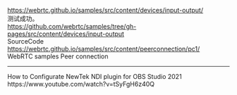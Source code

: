 https://webrtc.github.io/samples/src/content/devices/input-output/  
测试成功。  
https://github.com/webrtc/samples/tree/gh-pages/src/content/devices/input-output  
SourceCode  
https://webrtc.github.io/samples/src/content/peerconnection/pc1/  
WebRTC samples Peer connection  
<hr>
How to Configurate NewTek NDI plugin for OBS Studio 2021  
https://www.youtube.com/watch?v=tSyFgH6z40Q  



